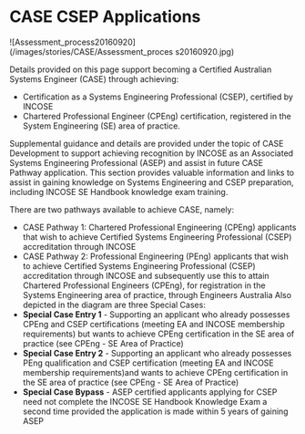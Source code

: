 # CASE CSEP Applications

![Assessment\_process20160920](/images/stories/CASE/Assessment_proces s20160920.jpg)

Details provided on this page support becoming a Certified Australian Systems Engineer (CASE) through achieving:

* Certification as a Systems Engineering Professional (CSEP), certified by INCOSE
* Chartered Professional Engineer (CPEng) certification, registered in the System Engineering (SE) area of practice.

Supplemental guidance and details are provided under the topic of CASE Development to support achieving recognition by INCOSE as an Associated Systems Engineering Professional (ASEP) and assist in future CASE Pathway application. This section provides valuable information and links to assist in gaining knowledge on Systems Engineering and CSEP preparation, including INCOSE SE Handbook knowledge exam training.

There are two pathways available to achieve CASE, namely:

* CASE Pathway 1: Chartered Professional Engineering (CPEng) applicants that wish to achieve Certified Systems Engineering Professional (CSEP) accreditation through INCOSE
* CASE Pathway 2: Professional Engineering (PEng) applicants that wish to achieve Certified Systems Engineering Professional (CSEP) accreditation through INCOSE and subsequently use this to attain Chartered Professional Engineers (CPEng), for registration in the Systems Engineering area of practice, through Engineers Australia Also depicted in the diagram are three Special Cases:
* **Special Case Entry 1** - Supporting an applicant who already possesses CPEng and CSEP certifications (meeting EA and INCOSE membership requirements) but wants to achieve CPEng certification in the SE area of practice (see CPEng - SE Area of Practice)
* **Special Case Entry 2** - Supporting an applicant who already possesses PEng qualification and CSEP certification (meeting EA and INCOSE membership requirements)and wants to achieve CPEng certification in the SE area of practice (see CPEng - SE Area of Practice)
* **Special Case Bypass** - ASEP certified applicants applying for CSEP need not complete the INCOSE SE Handbook Knowledge Exam a second time provided the application is made within 5 years of gaining ASEP
 
 
